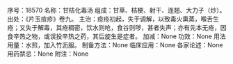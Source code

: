 序号：18570
名称：甘桔化毒汤
组成：甘草、桔梗、射干、连翘、大力子（炒）。
出处：《片玉痘疹》卷九。
主治：痘疮初起，失于调解，以致毒火熏蒸，喉舌生疮；又失于解毒，其疮稠密，饮水则呛，食谷则哕，甚者失声；亦有先本无疮，因食辛热之物，或误投辛热之药，其后旋生是症者。
加减：None
功效：None
用法用量：水煎，加入竹沥服。
制备方法：None
临床应用：None
各家论述：None
用药禁忌：None
附注：None

